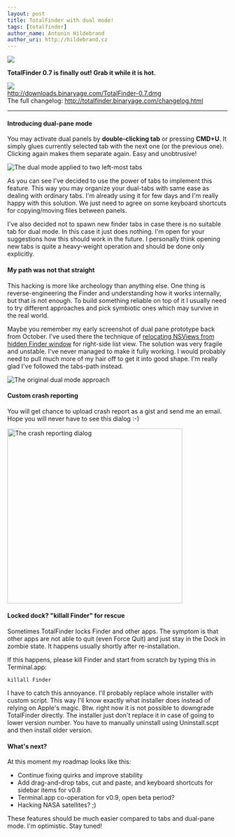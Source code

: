 ```yaml
---
layout: post
title: TotalFinder with dual mode!
tags: [totalfinder]
author_name: Antonin Hildebrand
author_uri: http://hildebrand.cz
---
```


<img src="{{site.url}}/shared/img/icons/totalfinder-64.png" class="intro-icon"/>

**TotalFinder 0.7 is finally out! Grab it while it is hot.**

<div class="blog-download">
    <a class="download-link" href="http://downloads.binaryage.com/TotalFinder-0.7.dmg"><img src="{{site.url}}/shared/img/small-download-button.png"/><div>http://downloads.binaryage.com/TotalFinder-0.7.dmg</div></a>
    <div class="download-note">The full changelog: <a href="http://totalfinder.binaryage.com/changelog.html">http://totalfinder.binaryage.com/changelog.html</a></div>
</div>

---

#### Introducing dual-pane mode

You may activate dual panels by **double-clicking tab** or pressing **CMD+U**. It simply glues currently selected tab with the next one (or the previous one). Clicking again makes them separate again. Easy and unobtrusive!

<img class="blog-image-full-border" src="{{site.url}}/images/totalfinder-dual-pane-mode.png" title="The dual mode applied to two left-most tabs">

As you can see I've decided to use the power of tabs to implement this feature. This way you may organize your dual-tabs with same ease as dealing with ordinary tabs. I'm already using it for few days and I'm really happy with this solution. We just need to agree on some keyboard shortcuts for copying/moving files between panels.

I've also decided not to spawn new finder tabs in case there is no suitable tab for dual mode. In this case it just does nothing. I'm open for your suggestions how this should work in the future. I personally think opening new tabs is quite a heavy-weight operation and should be done only explicitly.

#### My path was not that straight

This hacking is more like archeology than anything else. One thing is reverse-engineering the Finder and understanding how it works internally, but that is not enough. To build something reliable on top of it I usually need to try different approaches and pick symbiotic ones which may survive in the real world.

Maybe you remember my early screenshot of dual pane prototype back from October. I've used there the technique of [relocating NSViews from hidden Finder window](http://blog.binaryage.com/totalfinder-with-tabs) for right-side list view. The solution was very fragile and unstable. I've never managed to make it fully working. I would probably need to pull much more of my hair off to get it into good shape. I'm really glad I've followed the tabs-path instead.

<img class="blog-image-full" src="{{site.url}}/images/totalfinder-old-dual-approach.png" title="The original dual mode approach">

#### Custom crash reporting

You will get chance to upload crash report as a gist and send me an email. Hope you will never have to see this dialog :-)

<img class="blog-image" src="{{site.url}}/images/new-crash-report-dialog.png" width="400" title="The crash reporting dialog">

#### Locked dock? "killall Finder" for rescue 

Sometimes TotalFinder locks Finder and other apps. The symptom is that other apps are not able to quit (even Force Quit) and just stay in the Dock in zombie state. It happens usually shortly after re-installation. 

If this happens, please kill Finder and start from scratch by typing this in Terminal.app:

`killall Finder`

I have to catch this annoyance. I'll probably replace whole installer with custom script. This way I'll know exactly what installer does instead of relying on Apple's magic. Btw. right now it is not possible to downgrade TotalFinder directly. The installer just don't replace it in case of going to lower version number. You have to manually uninstall using Uninstall.scpt and then install older version.

#### What's next?

At this moment my roadmap looks like this:

* Continue fixing quirks and improve stability
* Add drag-and-drop tabs, cut and paste, and keyboard shortcuts for sidebar items for v0.8
* Terminal.app co-operation for v0.9, open beta period?
* Hacking NASA satellites? ;)

These features should be much easier compared to tabs and dual-pane mode. I'm optimistic. Stay tuned!